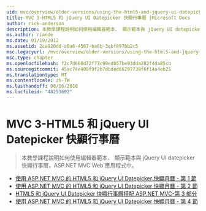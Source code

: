 ```yaml
---
uid: mvc/overview/older-versions/using-the-html5-and-jquery-ui-datepicker-popup-calendar-with-aspnet-mvc/index
title: MVC 3-HTML5 和 jQuery UI Datepicker 快顯行事曆 |Microsoft Docs
author: rick-anderson
description: 本教學課程說明如何使用編輯器範本、 顯示範本與 jQuery UI datepicker 快顯行事曆，ASP.NET MVC Web 應用程式中。
ms.author: riande
ms.date: 01/19/2012
ms.assetid: 2ca920dd-a0a6-4567-ba8b-3ebf897bb2c5
msc.legacyurl: /mvc/overview/older-versions/using-the-html5-and-jquery-ui-datepicker-popup-calendar-with-aspnet-mvc
msc.type: chapter
ms.openlocfilehash: f2c7d660d72f77c99edb57be93dda282f4da85cb
ms.sourcegitcommit: 45ac74e400f9f2b7dbded66297730f6f14a4eb25
ms.translationtype: MT
ms.contentlocale: zh-TW
ms.lasthandoff: 08/16/2018
ms.locfileid: "48253692"
---
```

<a name="mvc-3---the-html5-and-jquery-ui-datepicker-popup-calendar"></a>MVC 3-HTML5 和 jQuery UI Datepicker 快顯行事曆
====================
> 本教學課程說明如何使用編輯器範本、 顯示範本與 jQuery UI datepicker 快顯行事曆，ASP.NET MVC Web 應用程式中。


- [使用 ASP.NET MVC 的 HTML5 和 jQuery UI Datepicker 快顯月曆 - 第 1 節](using-the-html5-and-jquery-ui-datepicker-popup-calendar-with-aspnet-mvc-part-1.md)
- [使用 ASP.NET MVC 的 HTML5 和 jQuery UI Datepicker 快顯月曆 - 第 2 節](using-the-html5-and-jquery-ui-datepicker-popup-calendar-with-aspnet-mvc-part-2.md)
- [HTML5 和 jQuery UI Datepicker 快顯行事曆搭配 ASP.NET MVC-第 3 部分](using-the-html5-and-jquery-ui-datepicker-popup-calendar-with-aspnet-mvc-part-3.md)
- [使用 ASP.NET MVC 的 HTML5 和 jQuery UI Datepicker 快顯月曆 - 第 4 節](using-the-html5-and-jquery-ui-datepicker-popup-calendar-with-aspnet-mvc-part-4.md)
